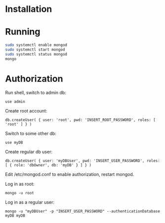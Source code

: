 # Installation

# Running
```bash
sudo systemctl enable mongod
sudo systemctl start mongod
sudo systemctl status mongod
mongo
```
# Authorization
Run shell, switch to admin db:

`use admin`

Create root account:

`db.createUser( { user: 'root', pwd: 'INSERT_ROOT_PASSWORD', roles: [ 'root' ] } )`

Switch to some other db:

`use myDB`

Create regular db user:

`db.createUser( { user: 'myDBUser', pwd: 'INSERT_USER_PASSWORD', roles: [ { role: 'dbOwner', db: 'myDB' } ] } )`

Edit /etc/mongod.conf to enable authorization, restart mongod.

Log in as root:

`mongo -u root`

Log in as a regular user:

`mongo -u "myDBUser" -p "INSERT_USER_PASSWORD" --authenticationDatabase myDB myDB`
